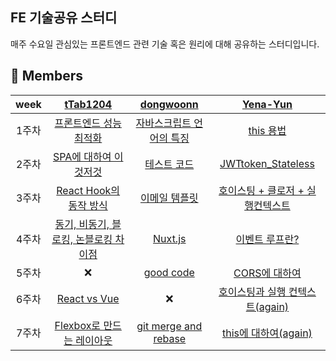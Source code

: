 ## FE 기술공유 스터디
매주 수요일 관심있는 프론트엔드 관련 기술 혹은 원리에 대해 공유하는 스터디입니다. 

## 👭 Members
| week | [tTab1204](https://github.com/tTab1204) | [dongwoonn](https://github.com/dongwonnn) | [Yena-Yun](https://github.com/Yena-Yun) | 
| :--------: | :--------: | :--------: |:--------: |
| 1주차 |  [프론트엔드 성능 최적화](https://github.com/TEAM-tech-sharing/FE_study/blob/main/week1/%ED%94%84%EB%A1%A0%ED%8A%B8%EC%97%94%EB%93%9C%20%EC%84%B1%EB%8A%A5%20%EC%B5%9C%EC%A0%81%ED%99%94_1_%EC%A3%BC%EC%98%81.md) | [자바스크립트 언어의 특징](https://github.com/TEAM-tech-sharing/FE_study/blob/main/week1/%EC%9E%90%EB%B0%94%EC%8A%A4%ED%81%AC%EB%A6%BD%ED%8A%B8_%EC%96%B8%EC%96%B4_%ED%8A%B9%EC%A7%95_%EB%8F%99%EC%9B%90.md) |  [this 용법](https://github.com/TEAM-tech-sharing/FE_study/blob/main/week1/this%EC%9A%A9%EB%B2%95.md) | 
| 2주차 | [SPA에 대하여 이것저것](https://github.com/TEAM-tech-sharing/FE_study/blob/main/week2/SPA%EC%97%90%20%EB%8C%80%ED%95%98%EC%97%AC%20%EC%9D%B4%EA%B2%83%EC%A0%80%EA%B2%83.md) | [테스트 코드](https://github.com/TEAM-tech-sharing/FE_study/blob/main/week2/%ED%85%8C%EC%8A%A4%ED%8A%B8_%EB%8F%99%EC%9B%90.md)  |  [JWTtoken_Stateless](https://github.com/TEAM-tech-sharing/FE_study/blob/main/week2/JWTtoken_Stateless.md) | 
| 3주차 | [React Hook의 동작 방식](https://github.com/TEAM-tech-sharing/FE_study/blob/main/week3/React%20Hook%EC%9D%98%20%EB%8F%99%EC%9E%91%20%EB%B0%A9%EC%8B%9D.md) | [이메일 템플릿](https://velog.io/@tunakim/%EC%9D%B4%EB%A9%94%EC%9D%BC-%ED%85%9C%ED%94%8C%EB%A6%BF-%EB%A7%88%ED%81%AC%EC%97%85)  |  [호이스팅 + 클로저 + 실행컨텍스트](https://velog.io/@yena1025/%ED%98%B8%EC%9D%B4%EC%8A%A4%ED%8C%85-%ED%81%B4%EB%A1%9C%EC%A0%80-%EC%8B%A4%ED%96%89%EC%BB%A8%ED%85%8D%EC%8A%A4%ED%8A%B8) | 
| 4주차 | [동기, 비동기, 블로킹, 논블로킹 차이점](https://github.com/TEAM-tech-sharing/FE_study/blob/main/week4/%EB%8F%99%EA%B8%B0%2C%20%EB%B9%84%EB%8F%99%EA%B8%B0%2C%20%EB%B8%94%EB%A1%9C%ED%82%B9%2C%20%EB%85%BC%EB%B8%94%EB%A1%9C%ED%82%B9%EC%9D%98%20%EC%B0%A8%EC%9D%B4%EC%A0%90.md) | [Nuxt.js](https://github.com/TEAM-tech-sharing/FE_study/blob/main/week4/nuxt_%EA%B5%AC%EC%A1%B0_%ED%8C%8C%EC%95%85.md)  |  [이벤트 루프란?](https://velog.io/@yena1025/%ED%98%B8%EC%9D%B4%EC%8A%A4%ED%8C%85-%ED%81%B4%EB%A1%9C%EC%A0%80-%EC%8B%A4%ED%96%89%EC%BB%A8%ED%85%8D%EC%8A%A4%ED%8A%B8) | 
| 5주차 | ❌ |[good code](https://github.com/TEAM-tech-sharing/FE_study/blob/main/week5/%EC%9D%BD%EA%B8%B0%EC%A2%8B%EC%9D%80_%EC%BD%94%EB%93%9C.md) |  [CORS에 대하여](https://github.com/TEAM-tech-sharing/FE_study/blob/main/week5/CORS%EC%97%90%20%EB%8C%80%ED%95%98%EC%97%AC.md)  | 
| 6주차|[React vs Vue](https://github.com/TEAM-tech-sharing/FE_study/blob/main/week6/React%20vs%20Vue.md)  | ❌ |  [호이스팅과 실행 컨텍스트(again)](https://github.com/TEAM-tech-sharing/FE_study/blob/main/week6/%ED%98%B8%EC%9D%B4%EC%8A%A4%ED%8C%85%EA%B3%BC%20%EC%8B%A4%ED%96%89%20%EC%BB%A8%ED%85%8D%EC%8A%A4%ED%8A%B8(again).md)  | 
| 7주차|[Flexbox로 만드는 레이아웃](https://velog.io/@ken1204/Flexbox%EB%A1%9C-%EB%A7%8C%EB%93%9C%EB%8A%94-%EB%A0%88%EC%9D%B4%EC%95%84%EC%9B%83)  | [git merge and rebase]() |  [this에 대하여(again)](https://github.com/TEAM-tech-sharing/FE_study/blob/main/week7/this%EC%97%90%20%EB%8C%80%ED%95%98%EC%97%AC(again).md)  | 





